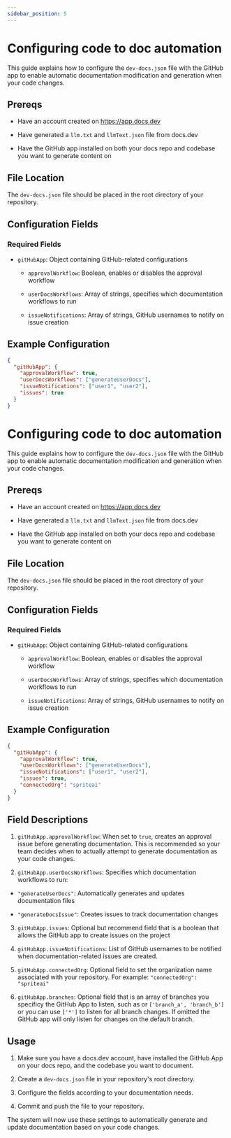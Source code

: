 ```yaml
---
sidebar_position: 5
---
```




# Configuring code to doc automation

This guide explains how to configure the `dev-docs.json` file with the GitHub app to enable automatic documentation modification and generation when your code changes.

## Prereqs

* Have an account created on <https://app.docs.dev>

* Have generated a `llm.txt` and `llmText.json` file from docs.dev

* Have the GitHub app installed on both your docs repo and codebase you want to generate content on

## File Location

The `dev-docs.json` file should be placed in the root directory of your repository.

## Configuration Fields

### Required Fields

* `gitHubApp`: Object containing GitHub-related configurations

  * `approvalWorkflow`: Boolean, enables or disables the approval workflow

  * `userDocsWorkflows`: Array of strings, specifies which documentation workflows to run

  * `issueNotifications`: Array of strings, GitHub usernames to notify on issue creation

## Example Configuration

```json
{
  "gitHubApp": {
    "approvalWorkflow": true,
    "userDocsWorkflows": ["generateUserDocs"],
    "issueNotifications": ["user1", "user2"],
    "issues": true
  }
}
```

# Configuring code to doc automation

This guide explains how to configure the `dev-docs.json` file with the GitHub app to enable automatic documentation modification and generation when your code changes.

## Prereqs

* Have an account created on <https://app.docs.dev>

* Have generated a `llm.txt` and `llmText.json` file from docs.dev

* Have the GitHub app installed on both your docs repo and codebase you want to generate content on

## File Location

The `dev-docs.json` file should be placed in the root directory of your repository.

## Configuration Fields

### Required Fields

* `gitHubApp`: Object containing GitHub-related configurations

  * `approvalWorkflow`: Boolean, enables or disables the approval workflow

  * `userDocsWorkflows`: Array of strings, specifies which documentation workflows to run

  * `issueNotifications`: Array of strings, GitHub usernames to notify on issue creation

## Example Configuration

```json
{
  "gitHubApp": {
    "approvalWorkflow": true,
    "userDocsWorkflows": ["generateUserDocs"],
    "issueNotifications": ["user1", "user2"],
    "issues": true,
    "connectedOrg": "spriteai"
  }
}
```

## Field Descriptions

1. `gitHubApp.approvalWorkflow`: When set to `true`, creates an approval issue before generating documentation. This is recommended so your team decides when to actually attempt to generate documentation as your code changes.

2. `gitHubApp.userDocsWorkflows`: Specifies which documentation workflows to run:

* `"generateUserDocs"`: Automatically generates and updates documentation files

* `"generateDocsIssue"`: Creates issues to track documentation changes

3. `gitHubApp.issues`: Optional but recommend field that is a boolean that allows the GitHub app to create issues on the project

4. `gitHubApp.issueNotifications`: List of GitHub usernames to be notified when documentation-related issues are created.

5. `gitHubApp.connectedOrg`: Optional field to set the organization name associated with your repository. For example: `"connectedOrg": "spriteai"`

6. `gitHubApp.branches`: Optional field that is an array of branches you specificy the GitHub App to listen, such as or `['branch_a', 'branch_b']` or you can use `['*']` to listen for all branch changes. If omitted the GitHub app will only listen for changes on the default branch.

## Usage

1. Make sure you have a docs.dev account, have installed the GitHub App on your docs repo, and the codebase you want to document.

2. Create a `dev-docs.json` file in your repository's root directory.

3. Configure the fields according to your documentation needs.

4. Commit and push the file to your repository.

The system will now use these settings to automatically generate and update documentation based on your code changes.
